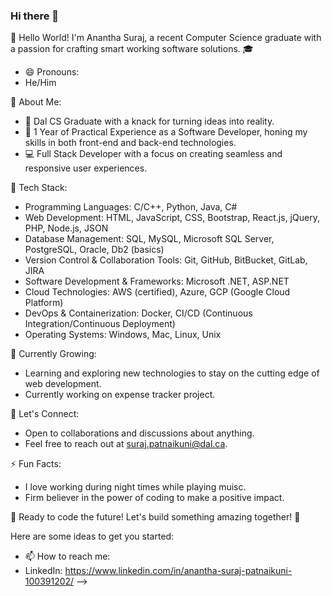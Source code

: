 ### Hi there 👋

👋 Hello World! I'm Anantha Suraj, a recent Computer Science graduate with a passion for crafting smart working software solutions. 🎓


- 😄 Pronouns:
- He/Him
  
🚀 About Me:
- 🎉 Dal CS Graduate with a knack for turning ideas into reality.
- 💼 1 Year of Practical Experience as a Software Developer, honing my skills in both front-end and back-end technologies.
- 💻 Full Stack Developer with a focus on creating seamless and responsive user experiences.

🔧 Tech Stack:
- Programming Languages: C/C++, Python, Java, C#
- Web Development: HTML, JavaScript, CSS, Bootstrap, React.js, jQuery, PHP, Node.js, JSON
- Database Management: SQL, MySQL, Microsoft SQL Server, PostgreSQL, Oracle, Db2 (basics)
- Version Control & Collaboration Tools: Git, GitHub, BitBucket, GitLab, JIRA
- Software Development & Frameworks: Microsoft .NET, ASP.NET
- Cloud Technologies: AWS (certified), Azure, GCP (Google Cloud Platform)
- DevOps & Containerization: Docker, CI/CD (Continuous Integration/Continuous Deployment)
- Operating Systems: Windows, Mac, Linux, Unix

🌱 Currently Growing:
- Learning and exploring new technologies to stay on the cutting edge of web development.
- Currently working on expense tracker project.

🤝 Let's Connect:
- Open to collaborations and discussions about anything.
- Feel free to reach out at suraj.patnaikuni@dal.ca.

⚡ Fun Facts:
- I love working during night times while playing muisc.
- Firm believer in the power of coding to make a positive impact.

🚀 Ready to code the future! Let's build something amazing together! 🌈

Here are some ideas to get you started:

- 📫 How to reach me:
- LinkedIn: https://www.linkedin.com/in/anantha-suraj-patnaikuni-100391202/
-->
